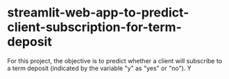 # streamlit-web-app-to-predict-client-subscription-for-term-deposit
For this project, the objective is to predict whether a client will subscribe to a term deposit (indicated by the variable "y" as "yes" or "no"). Y
